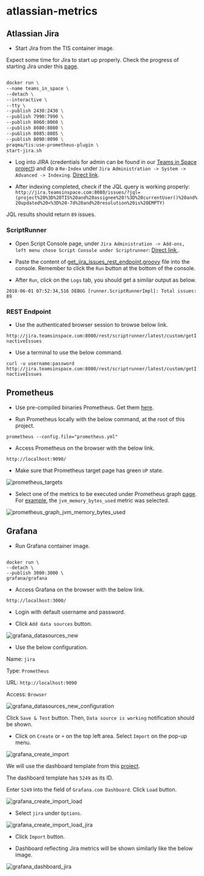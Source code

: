 # atlassian-metrics

## Atlassian Jira

* Start Jira from the TIS container image.

Expect some time for Jira to start up properly. Check the progress of starting Jira under this [page](http://jira.teamsinspace.com:8080).

```bash

docker run \
--name teams_in_space \
--detach \
--interactive \
--tty \
--publish 2430:2430 \
--publish 7990:7990 \
--publish 8060:8060 \
--publish 8080:8080 \
--publish 8085:8085 \
--publish 8090:8090 \
praqma/tis:use-prometheus-plugin \
start-jira.sh

```

* Log into JIRA (credentials for admin can be found in our [Teams in Space project](https://github.com/Praqma/tis)) and do a `Re-Index` under `Jira Administration -> System -> Advanced -> Indexing`. [Direct link](http://jira.teamsinspace.com:8080/secure/admin/jira/IndexAdmin.jspa).

* After indexing completed, check if the JQL query is working properly: `http://jira.teamsinspace.com:8080/issues/?jql=(project%20%3D%20TIS%20and%20assignee%20!%3D%20currentUser()%20and%20updated%20<%3D%20-7d%20and%20resolution%20is%20EMPTY)`

JQL results should return `89` issues.

### ScriptRunner

* Open Script Console page, under `Jira Administration -> Add-ons, left menu chose Script Console under Scriptrunner`: [Direct link ](http://jira.teamsinspace.com:8080/plugins/servlet/scriptrunner/admin/console).

* Paste the content of [get_jira_issues_rest_endpoint.groovy](get_jira_issues_rest_endpoint.groovy) file into the console. Remember to click the `Run` button at the bottom of the console.

* After `Run`, click on the `Logs` tab, you should get a similar output as below.

`2018-06-01 07:52:34,516 DEBUG [runner.ScriptRunnerImpl]: Total issues: 89`

### REST Endpoint

* Use the authenticated browser session to browse below link.

`http://jira.teamsinspace.com:8080/rest/scriptrunner/latest/custom/getInactiveIssues`

* Use a terminal to use the below command.

`curl -u username:password http://jira.teamsinspace.com:8080/rest/scriptrunner/latest/custom/getInactiveIssues`

## Prometheus

* Use pre-compiled binaries Prometheus. Get them [here](https://prometheus.io/download/#prometheus).

* Run Prometheus locally with the below command, at the root of this project.

`prometheus --config.file="prometheus.yml"`

* Access Prometheus on the browser with the below link.

`http://localhost:9090/`

* Make sure that Prometheus target page has green `UP` state.

![prometheus_targets](images/prometheus_targets.png)

* Select one of the metrics to be executed under Prometheus graph [page](http://localhost:9090/graph). For [example](http://localhost:9090/graph?g0.range_input=1h&g0.stacked=1&g0.expr=jvm_memory_bytes_used&g0.tab=0), the `jvm_memory_bytes_used` metric was selected.

![prometheus_graph_jvm_memory_bytes_used](images/prometheus_graph_jvm_memory_bytes_used.png)

## Grafana

* Run Grafana container image.

```shell

docker run \
--detach \
--publish 3000:3000 \
grafana/grafana

```

* Access Grafana on the browser with the below link.

`http://localhost:3000/`

* Login with default username and password.

* Click `Add data sources` button.

![grafana_datasources_new](images/grafana_datasources_new.png)

* Use the below configuration.

Name: `jira`

Type: `Prometheus`

URL:    `http://localhost:9090`

Access: `Browser`

![grafana_datasources_new_configuration](images/grafana_datasources_new_configuration.png)

Click `Save & Test` button. Then, `Data source is working` notification should be shown.

* Click on `Create` or `+` on the top left area. Select `Import` on the pop-up menu.

![grafana_create_import](images/grafana_create_import.png)

We will use the dashboard template from this [project](https://github.com/AndreyVMarkelov/jira-prometheus-exporter).

The dashboard template has `5249` as its ID.

Enter `5249` into the field of `Grafana.com Dashboard`. Click `Load` button.

![grafana_create_import_load](images/grafana_create_import_load.png)

* Select `jira` under `Options`.

![grafana_create_import_load_jira](images/grafana_create_import_load_jira.png)

* Click `Import` button.

* Dashboard reflecting Jira metrics will be shown similarly like the below image.

![grafana_dashboard_jira](images/grafana_dashboard_jira.png)
